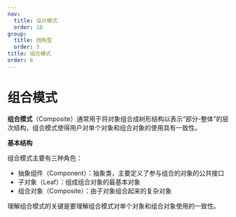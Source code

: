 ```yaml
---
nav:
  title: 设计模式
  order: 10
group:
  title: 结构型
  order: 3
title: 组合模式
order: 6
---
```


# 组合模式

**组合模式**（Composite）通常用于将对象组合成树形结构以表示“部分-整体”的层次结构，组合模式使得用户对单个对象和组合对象的使用具有一致性。

**基本结构**

组合模式主要有三种角色：

- 抽象组件（Component）：抽象类，主要定义了参与组合的对象的公共接口
- 子对象（Leaf）：组成组合对象的最基本对象
- 组合对象（Composite）：由子对象组合起来的复杂对象

理解组合模式的关键是要理解组合模式对单个对象和组合对象使用的一致性。

